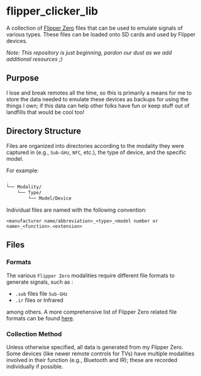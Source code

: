 # flipper_clicker_lib
A collection of [Flipper Zero](https://flipperzero.one/) files that can be used to emulate signals of various types.  These files can be loaded onto SD cards and used by Flipper devices.

*Note: This repository is just beginning, pardon our dust as we add additional resources ;)*

## Purpose
I lose and break remotes all the time, so this is primarily a means for me to store the data needed to emulate these devices as backups for using the things I own; if this data can help other folks have fun or keep stuff out of landfills that would be cool too! 


## Directory Structure
Files are organized into directories according to the modality they were captured in (e.g., `Sub-GHz`, `NFC`, etc.), the type of device, and the specific model.  

For example:

```bash
.
└── Modality/
    └── Type/
        └── Model/Device
```

Individual files are named with the following convention:


```
<manufacturer name/abbreviation>_<type>_<model number or name>_<function>.<extension>
```

## Files

### Formats 

The various `Flipper Zero` modalities require different file formats to generate signals, such as :

- `.sub` files file `Sub-GHz`
- `.ir` files or Infrared 

among others.  A more comprehensive list of Flipper Zero related file formats can be found [here](https://knowledgebase.beehive.systems/threats/hardware/flipper-zero/firmware/flipper-xtreme/wiki/subghz).

### Collection Method

Unless otherwise specified, all data is generated from my Flipper Zero.  Some devices (like newer remote controls for TVs) have multiple modalities involved in their function (e.g., Bluetooth and IR); these are recorded individually if possible.  
